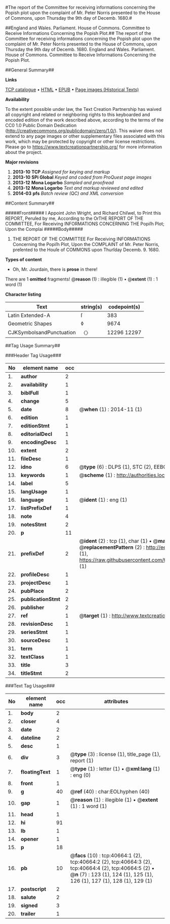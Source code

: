 #The report of the Committee for receiving informations concerning the Popish plot upon the complaint of Mr. Peter Norris presented to the House of Commons, upon Thursday the 9th day of Decemb. 1680.#

##England and Wales. Parliament. House of Commons. Committee to Receive Informations Concerning the Popish Plot.##
The report of the Committee for receiving informations concerning the Popish plot upon the complaint of Mr. Peter Norris presented to the House of Commons, upon Thursday the 9th day of Decemb. 1680.
England and Wales. Parliament. House of Commons. Committee to Receive Informations Concerning the Popish Plot.

##General Summary##

**Links**

[TCP catalogue](http://www.ota.ox.ac.uk/tcp/)  • 
[HTML](http://tei.it.ox.ac.uk/tcp/Texts-HTML/free/A57/A57035.html)  • 
[EPUB](http://tei.it.ox.ac.uk/tcp/Texts-EPUB/free/A57/A57035.epub) • 
[Page images (Historical Texts)](https://historicaltexts.jisc.ac.uk/eebo-07951440e)

**Availability**

To the extent possible under law, the Text Creation Partnership has waived all copyright and related or neighboring rights to this keyboarded and encoded edition of the work described above, according to the terms of the CC0 1.0 Public Domain Dedication (http://creativecommons.org/publicdomain/zero/1.0/). This waiver does not extend to any page images or other supplementary files associated with this work, which may be protected by copyright or other license restrictions. Please go to https://www.textcreationpartnership.org/ for more information about the project.

**Major revisions**

1. __2013-10__ __TCP__ *Assigned for keying and markup*
1. __2013-10__ __SPi Global__ *Keyed and coded from ProQuest page images*
1. __2013-12__ __Mona Logarbo__ *Sampled and proofread*
1. __2013-12__ __Mona Logarbo__ *Text and markup reviewed and edited*
1. __2014-03__ __pfs__ *Batch review (QC) and XML conversion*

##Content Summary##

#####Front#####
I Appoint John Wright, and Richard Chiſwel, to Print this REPORT, Peruſed by me, According to the OrTHE REPORT OF THE COMMITTEE, For Receiving INFORMATIONS CONCERNING THE Popiſh Plot; Upon the Complai
#####Body#####

1. THE REPORT OF THE COMMITTEE For Receiving INFORMATIONS Concerning the Popiſh Plot, Upon the COMPLAINT of Mr. Peter Norris, preſented to the Houſe of COMMONS upon Thurſday Decemb. 9. 1680.

**Types of content**

  * Oh, Mr. Jourdain, there is **prose** in there!

There are 1 **omitted** fragments! 
 @__reason__ (1) : illegible (1)  •  @__extent__ (1) : 1 word (1)

**Character listing**


|Text|string(s)|codepoint(s)|
|---|---|---|
|Latin Extended-A|ſ|383|
|Geometric Shapes|◊|9674|
|CJKSymbolsandPunctuation|〈〉|12296 12297|

##Tag Usage Summary##

###Header Tag Usage###

|No|element name|occ|attributes|
|---|---|---|---|
|1.|__author__|2||
|2.|__availability__|1||
|3.|__biblFull__|1||
|4.|__change__|5||
|5.|__date__|8| @__when__ (1) : 2014-11 (1)|
|6.|__edition__|1||
|7.|__editionStmt__|1||
|8.|__editorialDecl__|1||
|9.|__encodingDesc__|1||
|10.|__extent__|2||
|11.|__fileDesc__|1||
|12.|__idno__|6| @__type__ (6) : DLPS (1), STC (2), EEBO-CITATION (1), OCLC (1), VID (1)|
|13.|__keywords__|1| @__scheme__ (1) : http://authorities.loc.gov/ (1)|
|14.|__label__|5||
|15.|__langUsage__|1||
|16.|__language__|1| @__ident__ (1) : eng (1)|
|17.|__listPrefixDef__|1||
|18.|__note__|4||
|19.|__notesStmt__|2||
|20.|__p__|11||
|21.|__prefixDef__|2| @__ident__ (2) : tcp (1), char (1)  •  @__matchPattern__ (2) : ([0-9\-]+):([0-9IVX]+) (1), (.+) (1)  •  @__replacementPattern__ (2) : http://eebo.chadwyck.com/downloadtiff?vid=$1&page=$2 (1), https://raw.githubusercontent.com/textcreationpartnership/Texts/master/tcpchars.xml#$1 (1)|
|22.|__profileDesc__|1||
|23.|__projectDesc__|1||
|24.|__pubPlace__|2||
|25.|__publicationStmt__|2||
|26.|__publisher__|2||
|27.|__ref__|1| @__target__ (1) : http://www.textcreationpartnership.org/docs/. (1)|
|28.|__revisionDesc__|1||
|29.|__seriesStmt__|1||
|30.|__sourceDesc__|1||
|31.|__term__|1||
|32.|__textClass__|1||
|33.|__title__|3||
|34.|__titleStmt__|2||


###Text Tag Usage###

|No|element name|occ|attributes|
|---|---|---|---|
|1.|__body__|2||
|2.|__closer__|4||
|3.|__date__|2||
|4.|__dateline__|2||
|5.|__desc__|1||
|6.|__div__|3| @__type__ (3) : license (1), title_page (1), report (1)|
|7.|__floatingText__|1| @__type__ (1) : letter (1)  •  @__xml:lang__ (1) : eng (0)|
|8.|__front__|1||
|9.|__g__|40| @__ref__ (40) : char:EOLhyphen (40)|
|10.|__gap__|1| @__reason__ (1) : illegible (1)  •  @__extent__ (1) : 1 word (1)|
|11.|__head__|1||
|12.|__hi__|91||
|13.|__lb__|1||
|14.|__opener__|1||
|15.|__p__|18||
|16.|__pb__|10| @__facs__ (10) : tcp:40664:1 (2), tcp:40664:2 (2), tcp:40664:3 (2), tcp:40664:4 (2), tcp:40664:5 (2)  •  @__n__ (7) : 123 (1), 124 (1), 125 (1), 126 (1), 127 (1), 128 (1), 129 (1)|
|17.|__postscript__|2||
|18.|__salute__|2||
|19.|__signed__|3||
|20.|__trailer__|1||
